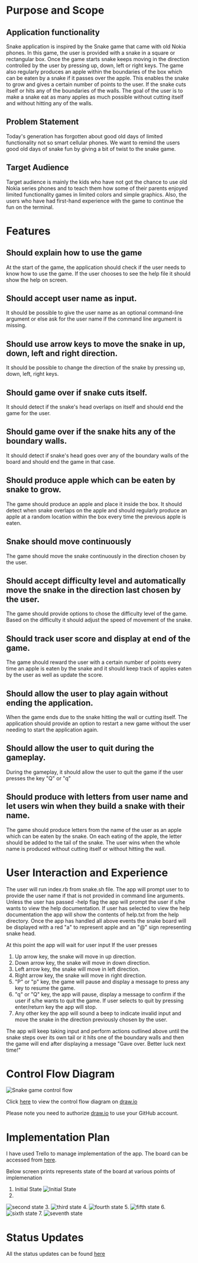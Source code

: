 # Purpose and Scope 
## Application functionality 
Snake application is inspired by the Snake game that came with old Nokia phones. In this game, the user is provided with a snake in a square or rectangular box. Once the game starts snake keeps moving in the direction controlled by the user by pressing up, down, left or right keys. The game also regularly produces an apple within the boundaries of the box which can be eaten by a snake if it passes over the apple. This enables the snake to grow and gives a certain number of points to the user. If the snake cuts itself or hits any of the boundaries of the walls. 
The goal of the user is to make a snake eat as many apples as much possible without cutting itself and without hitting any of the walls. 
## Problem Statement
Today's generation has forgotten about good old days of limited functionality not so smart cellular phones. We want to remind the users good old days of snake fun by giving a bit of twist to the snake game. 
## Target Audience
Target audience is mainly the kids who have not got the chance to use old Nokia series phones and to teach them how some of their parents enjoyed limited functionality games in limited colors and simple graphics. Also, the users who have had first-hand experience with the game to continue the fun on the terminal. 
<!-- Ques is this read me file -->
<!-- 
Develop a statement of purpose and scope for your application. It must include:
- describe at a high level what the application will do
- identify the problem it will solve and explain why you are developing it
- identify the target audience
- explain how a member of the target audience will use it	
 -->
# Features
<!-- 
Develop a list of features that will be included in the application. It must include:
- at least THREE features
- describe each feature


Ensure that your features include the following language elements and concepts:
- use of variables and the concept of variable scope
- loops and conditional control structures
- error handling


Note: If the features you described do not require you to use all of the above it is likely that your application is not sophisticated enough. Consult with your educator to check your features are sufficient to address the criteria for T1A2-7. 
-->
## Should explain how to use the game 
At the start of the game, the application should check if the user needs to know how to use the game. If the user chooses to see the help file it should show the help on screen. 
## Should accept user name as input. 
It should be possible to give the user name as an optional command-line argument or else ask for the user name if the command line argument is missing.  
## Should use arrow keys to move the snake in up, down, left and right direction. 
It should be possible to change the direction of the snake by pressing up, down, left, right keys. 
## Should game over if snake cuts itself. 
It should detect if the snake's head overlaps on itself and should end the game for the user. 
## Should game over if the snake hits any of the boundary walls. 
It should detect if snake's head goes over any of the boundary walls of the board and should end the game in that case. 
## Should produce apple which can be eaten by snake to grow. 
The game should produce an apple and place it inside the box. It should detect when snake overlaps on the apple and should regularly produce an apple at a random location within the box every time the previous apple is eaten. 
## Snake should move continuously 
The game should move the snake continuously in the direction chosen by the user. 
## Should accept difficulty level and automatically move the snake in the direction last chosen by the user. 
The game should provide options to chose the difficulty level of the game. Based on the difficulty it should adjust the speed of movement of the snake. 
## Should track user score and display at end of the game. 
The game should reward the user with a certain number of points every time an apple is eaten by the snake and it should keep track of apples eaten by the user as well as update the score. 
## Should allow the user to play again without ending the application. 
When the game ends due to the snake hitting the wall or cutting itself. The application should provide an option to restart a new game without the user needing to start the application again. 
## Should allow the user to quit during the gameplay. 
During the gameplay, it should allow the user to quit the game if the user presses the key "Q" or "q" 
## Should produce with letters from user name and let users win when they build a snake with their name. 
The game should produce letters from the name of the user as an apple which can be eaten by the snake. On each eating of the apple, the letter should be added to the tail of the snake. The user wins when the whole name is produced without cutting itself or without hitting the wall. 
# User Interaction and Experience
<!-- 
Develop an outline of the user interaction and experience for the application.
Your outline must include:
- how the user will find out how to interact with / use each feature
- how the user will interact with / use each feature
- how errors will be handled by the application and displayed to the user
 -->
The user will run index.rb from snake.sh file.
The app will prompt user to to provide the user name if that is not provided in command line arguments.
Unless the user has passed -help flag the app will prompt the user if s/he wants to view the help documentation. 
If user has selected to view the help documentation the app will show the contents of help.txt from the help directory.
Once the app has handled all above events the snake board will be displayed with a red "a" to represent apple and an "@" sign representing snake head.

At this point the app will wait for user input
If the user presses
1. Up arrow key, the snake will move in up direction.
2. Down arrow key, the snake will move in down direction.
3. Left arrow key, the snake will move in left direction.
4. Right arrow key, the snake will move in right direction.
5. "P" or "p" key, the game will pause and display a message to press any key to resume the game.
6. "q" or "Q" key, the app will pause, display a message to confirm if the user if s/he wants to quit the game. If user selects to quit by pressing enter/return key the app will stop.
7. Any other key the app will sound a beep to indicate invalid input and move the snake in the direction previously chosen by the user.

The app will keep taking input and perform actions outlined above until the snake steps over its own tail or it hits one of the boundary walls and then the game will end after displaying a message "Gave over. Better luck next time!"




# Control Flow Diagram	
![Snake game control flow](./ctrl-flow-diagram/snake_game.svg)
<!-- 
Develop a diagram which describes the control flow of your application. Your diagram must:
- show the workflow/logic and/or integration of the features in your application for each feature.
- utilise a recognised format or set of conventions for a control flow diagram, such as UML.
 -->
Click [here](https://www.draw.io/#Hhirengondhiya%2Fname_snake_game%2Fmaster%2Fdocumentation%2Fctrl-flow-diagram%2Fsnake_game.drawio) to view the control flow diagram on [draw.io](https://www.draw.io/)

Please note you need to authorize [draw.io](https://www.draw.io/) to use your GitHub account.
# Implementation Plan
<!-- 
Develop an implementation plan which:
- outlines how each feature will be implemented and a checklist of tasks for each feature
- prioritise the implementation of different features, or checklist items within a feature
- provide a deadline, duration or other time indicator for each feature or checklist/checklist-item
 -->
 I have used Trello to manage implementation of the app. The board can be accessed from [here](https://trello.com/b/K7fXmhTH/snake-application).

 Below screen prints represents state of the board at various points of implemenation
1. Initial State
![Initial State](./images/Screen_Shot_2019-11-15_at_9.41.25_am.png)
2. 
![second state](./images/Screen_Shot_2019-11-15_at_9.42.23_am.png)
3. 
![third state](./images/Screen_Shot_2019-11-15_at_9.42.49_am.png)
4. 
![fourth state](./images/Screen_Shot_2019-11-16_at_10.03.00_am.png)
5. 
![fifth state](./images/Screen_Shot_2019-11-16_at_11.37.29_am.png)
6. 
![sixth state](./images/Screen_Shot_2019-11-21_at_9.42.24_am.png)
7. 
![seventh state](./images/Screen_Shot_2019-11-21_at_11.42.35_am.png)

# Status Updates
All the status updates can be found [here](development-log.md)